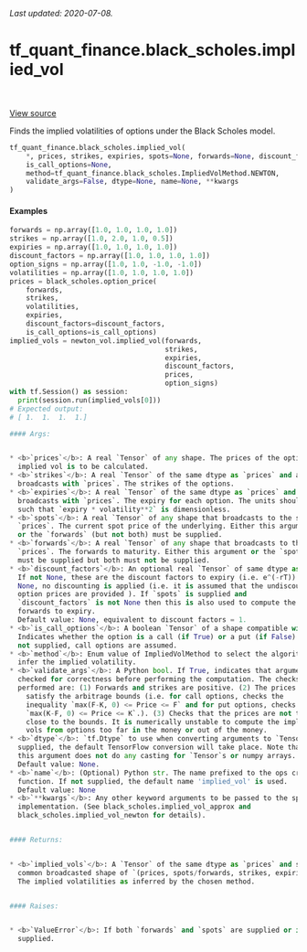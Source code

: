 <!--
This file is generated by a tool. Do not edit directly.
For open-source contributions the docs will be updated automatically.
-->

*Last updated: 2020-07-08.*

<div itemscope itemtype="http://developers.google.com/ReferenceObject">
<meta itemprop="name" content="tf_quant_finance.black_scholes.implied_vol" />
<meta itemprop="path" content="Stable" />
</div>

# tf_quant_finance.black_scholes.implied_vol

<!-- Insert buttons and diff -->

<table class="tfo-notebook-buttons tfo-api" align="left">
</table>

<a target="_blank" href="https://github.com/google/tf-quant-finance/blob/master/tf_quant_finance/black_scholes/implied_vol_lib.py">View source</a>



Finds the implied volatilities of options under the Black Scholes model.

```python
tf_quant_finance.black_scholes.implied_vol(
    *, prices, strikes, expiries, spots=None, forwards=None, discount_factors=None,
    is_call_options=None,
    method=tf_quant_finance.black_scholes.ImpliedVolMethod.NEWTON,
    validate_args=False, dtype=None, name=None, **kwargs
)
```



<!-- Placeholder for "Used in" -->

#### Examples
```python
forwards = np.array([1.0, 1.0, 1.0, 1.0])
strikes = np.array([1.0, 2.0, 1.0, 0.5])
expiries = np.array([1.0, 1.0, 1.0, 1.0])
discount_factors = np.array([1.0, 1.0, 1.0, 1.0])
option_signs = np.array([1.0, 1.0, -1.0, -1.0])
volatilities = np.array([1.0, 1.0, 1.0, 1.0])
prices = black_scholes.option_price(
    forwards,
    strikes,
    volatilities,
    expiries,
    discount_factors=discount_factors,
    is_call_options=is_call_options)
implied_vols = newton_vol.implied_vol(forwards,
                                      strikes,
                                      expiries,
                                      discount_factors,
                                      prices,
                                      option_signs)
with tf.Session() as session:
  print(session.run(implied_vols[0]))
# Expected output:
# [ 1.  1.  1.  1.]

#### Args:


* <b>`prices`</b>: A real `Tensor` of any shape. The prices of the options whose
  implied vol is to be calculated.
* <b>`strikes`</b>: A real `Tensor` of the same dtype as `prices` and a shape that
  broadcasts with `prices`. The strikes of the options.
* <b>`expiries`</b>: A real `Tensor` of the same dtype as `prices` and a shape that
  broadcasts with `prices`. The expiry for each option. The units should be
  such that `expiry * volatility**2` is dimensionless.
* <b>`spots`</b>: A real `Tensor` of any shape that broadcasts to the shape of the
  `prices`. The current spot price of the underlying. Either this argument
  or the `forwards` (but not both) must be supplied.
* <b>`forwards`</b>: A real `Tensor` of any shape that broadcasts to the shape of
  `prices`. The forwards to maturity. Either this argument or the `spots`
  must be supplied but both must not be supplied.
* <b>`discount_factors`</b>: An optional real `Tensor` of same dtype as the `prices`.
  If not None, these are the discount factors to expiry (i.e. e^(-rT)). If
  None, no discounting is applied (i.e. it is assumed that the undiscounted
  option prices are provided ). If `spots` is supplied and
  `discount_factors` is not None then this is also used to compute the
  forwards to expiry.
  Default value: None, equivalent to discount factors = 1.
* <b>`is_call_options`</b>: A boolean `Tensor` of a shape compatible with `prices`.
  Indicates whether the option is a call (if True) or a put (if False). If
  not supplied, call options are assumed.
* <b>`method`</b>: Enum value of ImpliedVolMethod to select the algorithm to use to
  infer the implied volatility.
* <b>`validate_args`</b>: A Python bool. If True, indicates that arguments should be
  checked for correctness before performing the computation. The checks
  performed are: (1) Forwards and strikes are positive. (2) The prices
    satisfy the arbitrage bounds (i.e. for call options, checks the
    inequality `max(F-K, 0) <= Price <= F` and for put options, checks that
    `max(K-F, 0) <= Price <= K`.). (3) Checks that the prices are not too
    close to the bounds. It is numerically unstable to compute the implied
    vols from options too far in the money or out of the money.
* <b>`dtype`</b>: `tf.Dtype` to use when converting arguments to `Tensor`s. If not
  supplied, the default TensorFlow conversion will take place. Note that
  this argument does not do any casting for `Tensor`s or numpy arrays.
  Default value: None.
* <b>`name`</b>: (Optional) Python str. The name prefixed to the ops created by this
  function. If not supplied, the default name 'implied_vol' is used.
  Default value: None
* <b>`**kwargs`</b>: Any other keyword arguments to be passed to the specific
  implementation. (See black_scholes.implied_vol_approx and
  black_scholes.implied_vol_newton for details).


#### Returns:


* <b>`implied_vols`</b>: A `Tensor` of the same dtype as `prices` and shape as the
  common broadcasted shape of `(prices, spots/forwards, strikes, expiries)`.
  The implied volatilities as inferred by the chosen method.


#### Raises:


* <b>`ValueError`</b>: If both `forwards` and `spots` are supplied or if neither is
  supplied.
